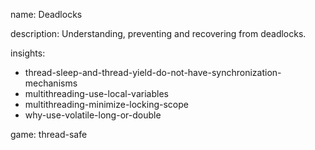 name: Deadlocks

description: Understanding, preventing and recovering from deadlocks.

insights:
  - thread-sleep-and-thread-yield-do-not-have-synchronization-mechanisms
  - multithreading-use-local-variables
  - multithreading-minimize-locking-scope
  - why-use-volatile-long-or-double

game: thread-safe
 
